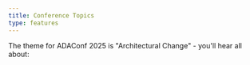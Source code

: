 ```yaml
---
title: Conference Topics
type: features
---
```


The theme for ADAConf 2025 is "Architectural Change" - you'll hear all about: